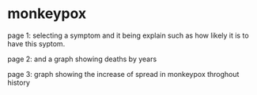 # monkeypox

page 1: selecting a symptom and it being explain such as how likely it is to have this syptom.

page 2: and a graph showing deaths by years 

page 3: graph showing the increase of spread in monkeypox throghout history

